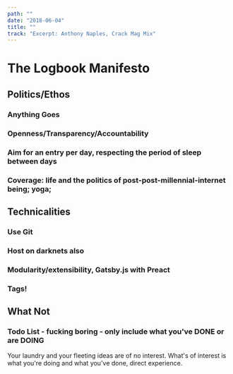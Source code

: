 ```yaml
---
path: ""
date: "2018-06-04"
title: ""
track: "Excerpt: Anthony Naples, Crack Mag Mix"
---
```


# The Logbook Manifesto

## Politics/Ethos
### Anything Goes
### Openness/Transparency/Accountability
### Aim for an entry per day, respecting the period of sleep between days
### Coverage: life and the politics of post-post-millennial-internet being; yoga;


## Technicalities
### Use Git
### Host on darknets also
### Modularity/extensibility, Gatsby.js with Preact
### Tags!

## What Not
### Todo List - fucking boring - only include what you've DONE or are DOING
Your laundry and your fleeting ideas are of no interest. What's of interest is what you're doing and what you've done, direct experience.
